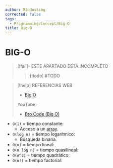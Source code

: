 ```yaml
---
author: Mindusting
corrected: false
tags:
  - Programming/Concept/Big-O
title: Big-O
---
```


# BIG-O

> [!fail]- ESTE APARTADO ESTÁ INCOMPLETO
> > [!todo] #TODO

> [!help] REFERENCIAS WEB
> - [Big O](https://www.bigocheatsheet.com)
>
> YouTube:
> - [Bro Code (Big O)](https://youtu.be/XMUe3zFhM5c?list=PLZPZq0r_RZON1eaqfafTnEexRzuHbfZX8)

- `O(1)` = tiempo constante: 
    - Acceso a un [array](pc_array.md).
- `O(log n)` = tiempo logarítmico:
    - Búsqueda binaria.
- `O(n)` = tiempo lineal:
- `O(n log n)` = tiempo quasilineal:
- `O(n^2)` = tiempo quadrático:
- `O(n!)` = tiempo factorial:

